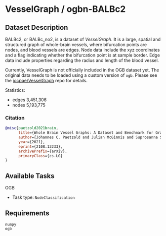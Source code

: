 # VesselGraph / ogbn-BALBc2

## Dataset Description
BALBc2, or BALBc_no2, is a dataset of *VesselGraph*. It is a large, spatial and structured graph of whole-brain vessels, where bifurcation points are nodes, and blood vessels are edges. Node data include the xyz coordinates and a flag indicating whether the bifurcation point is at sample border. Edge data include properties regarding the radius and length of the blood vessel.

Currently, VesselGraph is not officially included in the OGB dataset yet. The original data needs to be loaded using a custom version of `ogb`. Please see the [jocpae/VesselGraph](https://github.com/jocpae/VesselGraph) repo for details.



Statistics:
- edges 3,451,306
- nodes 5,193,775

### Citation
```bibtex
@misc{paetzold2021brain,
      title={Whole Brain Vessel Graphs: A Dataset and Benchmark for Graph Learning and Neuroscience (VesselGraph)}, 
      author={Johannes C. Paetzold and Julian McGinnis and Suprosanna Shit and Ivan Ezhov and Paul Büschl and Chinmay Prabhakar and Mihail I. Todorov and Anjany Sekuboyina and Georgios Kaissis and Ali Ertürk and Stephan Günnemann and Bjoern H. Menze},
      year={2021},
      eprint={2108.13233},
      archivePrefix={arXiv},
      primaryClass={cs.LG}
}
```

## Available Tasks
OGB
- Task type: `NodeClassification`

## Requirements
```
numpy
ogb
```